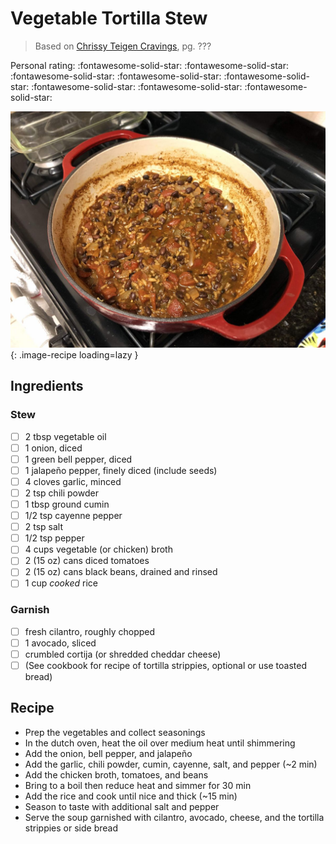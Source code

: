 # Vegetable Tortilla Stew

> Based on [Chrissy Teigen Cravings], pg. ???

  [Chrissy Teigen Cravings]: https://www.penguinrandomhouse.com/books/252973/cravings-by-chrissy-teigen-with-adeena-sussman/

<!-- {cts} rating=5; (User can specify rating on scale of 1-5) -->
Personal rating: :fontawesome-solid-star: :fontawesome-solid-star: :fontawesome-solid-star: :fontawesome-solid-star: :fontawesome-solid-star: :fontawesome-solid-star: :fontawesome-solid-star: :fontawesome-solid-star:
<!-- {cte} -->

<!-- {cts} name_image=vegetable_tortilla_stew.jpg; (User can specify image name) -->
![vegetable_tortilla_stew.jpg](./vegetable_tortilla_stew.jpg){: .image-recipe loading=lazy }
<!-- {cte} -->

## Ingredients

### Stew

* [ ] 2 tbsp vegetable oil
* [ ] 1 onion, diced
* [ ] 1 green bell pepper, diced
* [ ] 1 jalapeño pepper, finely diced (include seeds)
* [ ] 4 cloves garlic, minced
* [ ] 2 tsp chili powder
* [ ] 1 tbsp ground cumin
* [ ] 1/2 tsp cayenne pepper
* [ ] 2 tsp salt
* [ ] 1/2 tsp pepper
* [ ] 4 cups vegetable (or chicken) broth
* [ ] 2 (15 oz) cans diced tomatoes
* [ ] 2 (15 oz) cans black beans, drained and rinsed
* [ ] 1 cup *cooked* rice

### Garnish

* [ ] fresh cilantro, roughly chopped
* [ ] 1 avocado, sliced
* [ ] crumbled cortija (or shredded cheddar cheese)
* [ ] (See cookbook for recipe of tortilla strippies,  optional or use toasted bread)

## Recipe

* Prep the vegetables and collect seasonings
* In the dutch oven, heat the oil over medium heat until shimmering
* Add the onion, bell pepper, and jalapeño
* Add the garlic, chili powder, cumin, cayenne, salt, and pepper (~2 min)
* Add the chicken broth, tomatoes, and beans
* Bring to a boil then reduce heat and simmer for 30 min
* Add the rice and cook until nice and thick (~15 min)
* Season to taste with additional salt and pepper
* Serve the soup garnished with cilantro, avocado, cheese, and the tortilla strippies or side bread

